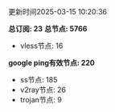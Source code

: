 更新时间2025-03-15 10:20:36

**总订阅: 23**
**总节点: 5766**
- vless节点: 16

**google ping有效节点: 220**
- ss节点: 185
- v2ray节点: 26
- trojan节点: 9
